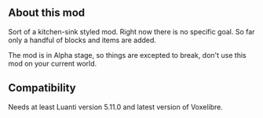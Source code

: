 ## About this mod
Sort of a kitchen-sink styled mod. Right now there is no specific goal. So far only a handful of blocks and items are added.

The mod is in Alpha stage, so things are excepted to break, don't use this mod on your current world. 

## Compatibility 
Needs at least Luanti version 5.11.0 and latest version of Voxelibre.